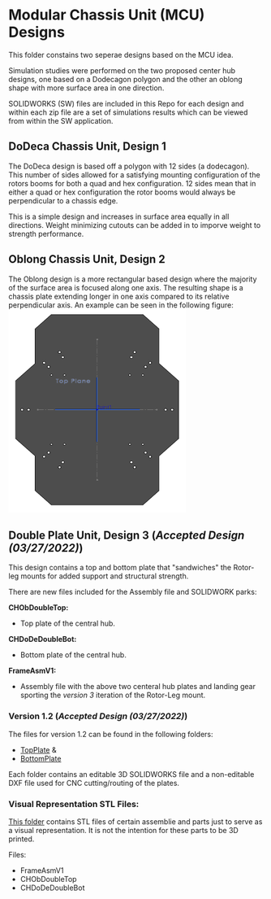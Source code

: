 # Modular Chassis Unit (MCU) Designs
This folder constains two seperae designs based on the MCU idea.

Simulation studies were performed on the two proposed center hub designs, one based on a Dodecagon polygon and the other an oblong shape with more surface area in one direction.

SOLIDWORKS (SW) files are included in this Repo for each design and within each zip file are a set of simulations results which can be viewed from within the SW application.

## DoDeca Chassis Unit, Design 1
The DoDeca design is based off a polygon with 12 sides (a dodecagon). 
This number of sides allowed for a satisfying mounting configuration of the rotors booms for both a quad and hex configuration. 
12 sides mean that in either a quad or hex configuration the rotor booms would always be perpendicular to a chassis edge.

This is a simple design and increases in surface area equally in all directions. Weight minimizing cutouts can be added in to imporve weight to strength performance.

## Oblong Chassis Unit, Design 2
The Oblong design is a more rectangular based design where the majority of the surface area is focused along one axis. 
The resulting shape is a chassis plate extending longer in one axis compared to its relative perpendicular axis. An example can be seen in the following figure:
<img src="https://github.com/MBorrageiro/cad-drawings/blob/main/CenterHub/MCUDesigns/OblongDisplay.PNG" width="350" height="400">

## Double Plate Unit, Design 3 (*Accepted Design (03/27/2022)*)

This design contains a top and bottom plate that "sandwiches" the Rotor-leg mounts for added support and structural strength.

There are new files included for the Assembly file and SOLIDWORK parks:

**CHObDoubleTop:** 
- Top plate of the central hub.

**CHDoDeDoubleBot:** 
- Bottom plate of the central hub.

**FrameAsmV1:** 
- Assembly file with the above two centeral hub plates and landing gear sporting the *version 3* iteration of the Rotor-Leg mount.

### Version 1.2 (*Accepted Design (03/27/2022)*)
The files for version 1.2 can be found in the following folders:
- [TopPlate](https://github.com/MBorrageiro/cad-drawings/tree/main/CenterHub/MCUDesigns/TopPlate) &
- [BottomPlate](https://github.com/MBorrageiro/cad-drawings/tree/main/CenterHub/MCUDesigns/BottomPlate)

Each folder contains an editable 3D SOLIDWORKS file and a non-editable DXF file used for CNC cutting/routing of the plates.

### Visual Representation STL Files:
[This folder](https://github.com/MBorrageiro/cad-drawings/tree/main/CenterHub/MCUDesigns/STLs) contains STL files of certain assemblie and parts just to serve as a visual representation. It is not the intention for these parts to be 3D printed.

Files:
- FrameAsmV1
- CHObDoubleTop
- CHDoDeDoubleBot

